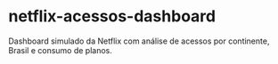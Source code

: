 # netflix-acessos-dashboard
Dashboard simulado da Netflix com análise de acessos por continente, Brasil e consumo de planos.
